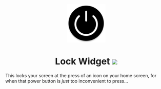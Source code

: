 <p align="center"><img width="120" src="app/src/main/ic_launcher-web.png"></p>

<h1 align="center">Lock Widget <a href="https://travis-ci.com/Shingyx/LockWidget"><img src="https://travis-ci.com/Shingyx/LockWidget.svg?branch=master"></a></h1>

This locks your screen at the press of an icon on your home screen, for when that power button is _just_ too inconvenient to press...
